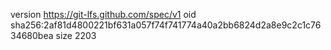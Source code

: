 version https://git-lfs.github.com/spec/v1
oid sha256:2af81d4800221bf631a057f74f741774a40a2bb6824d2a8e9c2c1c7634680bea
size 2203
